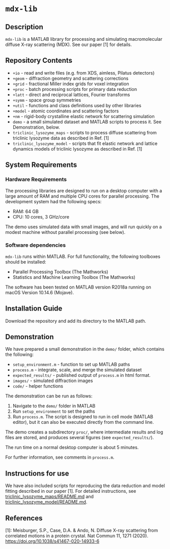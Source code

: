 # `mdx-lib`

## Description

`mdx-lib` is a MATLAB library for processing and simulating macromolecular diffuse X-ray scattering (MDX). See our paper [1] for details.

## Repository Contents

- `+io` - read and write files (e.g. from XDS, aimless, Pilatus detectors)
- `+geom` - diffraction geometry and scattering corrections
- `+grid` - fractional Miller index grids for voxel integration
- `+proc` - batch processing scripts for primary data reduction
- `+latt` - direct and reciprocal lattices, Fourier transforms
- `+symm` - space group symmetries
- `+util` - functions and class definitions used by other libraries
- `+model` - atomic coordinates and scattering factors
- `+nm` - rigid-body crystalline elastic network for scattering simulation
- `demo` - a small simulated dataset and MATLAB scripts to process it. See Demonstration, below.
- `triclinic_lysozyme_maps` - scripts to process diffuse scattering from triclinic lysozyme data as described in Ref. [1]
- `triclinic_lysozyme_model` - scripts that fit elastic network and lattice dynamics models of triclinic lysozyme as described in Ref. [1]

## System Requirements

### Hardware Requirements

The processing libraries are designed to run on a desktop computer with a large amount of RAM and multiple CPU cores for parallel processing. The development system had the following specs:

- RAM: 64 GB
- CPU: 10 cores, 3 GHz/core

The demo uses simulated data with small images, and will run quickly on a modest machine without parallel processing (see below).

### Software dependencies

`mdx-lib` runs within MATLAB. For full functionality, the following toolboxes should be installed:

 - Parallel Processing Toolbox (The Mathworks)
 - Statistics and Machine Learning Toolbox (The Mathworks)

The software has been tested on MATLAB version R2018a running on macOS Version 10.14.6 (Mojave).

## Installation Guide

Download the repository and add its directory to the MATLAB path.

## Demonstration

We have prepared a small demonstration in the `demo/` folder, which contains the following:

- `setup_environment.m` - function to set up MATLAB paths
- `process.m` - integrate, scale, and merge the simulated dataset
- `expected_results/` - published output of `process.m` in html format.
- `images/` - simulated diffraction images
- `code/` - helper functions

The demonstration can be run as follows:
1. Navigate to the `demo/` folder in MATLAB
2. Run `setup_environment` to set the paths
3. Run `process.m`. The script is designed to run in cell mode (MATLAB editor), but it can also be executed directly from the command line.

The demo creates a subdirectory `proc/`, where intermediate results and log files are stored, and produces several figures (see `expected_results/`).

The run time on a normal desktop computer is about 5 minutes.

For further information, see comments in `process.m`.

## Instructions for use

We have also included scripts for reproducing the data reduction and model fitting described in our paper [1]. For detailed instructions, see [triclinic_lysozyme_maps/README.md](triclinic_lysozyme_maps/README.md) and [triclinic_lysozyme_model/README.md](triclinic_lysozyme_model/README.md).

## References

[1]: Meisburger, S.P., Case, D.A. & Ando, N. Diffuse X-ray scattering from correlated motions in a protein crystal. Nat Commun 11, 1271 (2020). https://doi.org/10.1038/s41467-020-14933-6
